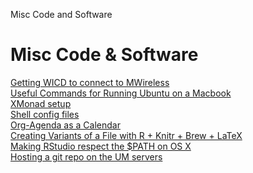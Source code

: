 Misc Code and Software
# Misc Code \& Software
[Getting WICD to connect to MWireless](code/wicd_mwireless.html)\
[Useful Commands for Running Ubuntu on a Macbook](code/macbook_ubuntu.html)\
[XMonad setup](code/xmonad.html)\
[Shell config files](code/bashconfigs.html)\
[Org-Agenda as a Calendar](code/org_agenda_calendar.html)\
[Creating Variants of a File with R + Knitr + Brew + LaTeX](code/R_knitr_latex.html)\
[Making RStudio respect the $PATH on OS X](code/rstudio_path.html)\
[Hosting a git repo on the UM servers](code/hosting_git_umich.html)
